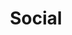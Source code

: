 ---
layout: tags
title: Social
hidden: false
pagination: 
  enabled: true
  collection: all
  tag: social
  permalink: /:num/
---
